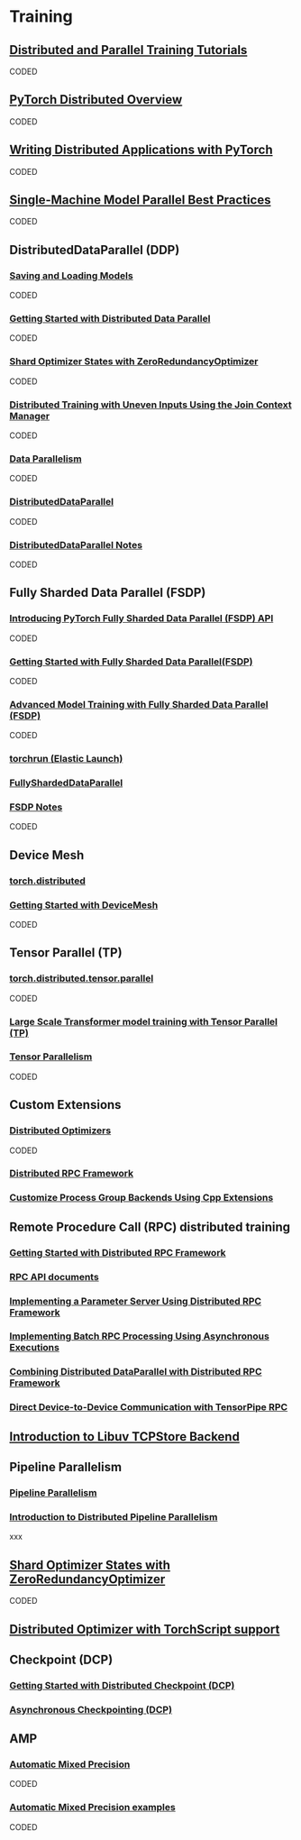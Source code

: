 # Training

## [Distributed and Parallel Training Tutorials](https://pytorch.org/tutorials/distributed/home.html)

CODED

## [PyTorch Distributed Overview](https://pytorch.org/tutorials/beginner/dist_overview.html)

CODED

## [Writing Distributed Applications with PyTorch](https://pytorch.org/tutorials/intermediate/dist_tuto.html)

CODED

## [Single-Machine Model Parallel Best Practices](https://pytorch.org/tutorials/intermediate/model_parallel_tutorial.html)

CODED

## DistributedDataParallel (DDP)

### [Saving and Loading Models](https://pytorch.org/tutorials/beginner/saving_loading_models.html)

CODED

### [Getting Started with Distributed Data Parallel](https://pytorch.org/tutorials/intermediate/ddp_tutorial.html)

CODED

### [Shard Optimizer States with ZeroRedundancyOptimizer](https://pytorch.org/tutorials/advanced/generic_join.html)

CODED

### [Distributed Training with Uneven Inputs Using the Join Context Manager](https://pytorch.org/tutorials/advanced/generic_join.html)

CODED

### [Data Parallelism](https://pytorch.org/tutorials/beginner/blitz/data_parallel_tutorial.html)

CODED

### [DistributedDataParallel](https://pytorch.org/docs/stable/generated/torch.nn.parallel.DistributedDataParallel.html)

CODED

### [DistributedDataParallel Notes](https://pytorch.org/docs/master/notes/ddp.html)

CODED

## Fully Sharded Data Parallel (FSDP)

### [Introducing PyTorch Fully Sharded Data Parallel (FSDP) API](https://pytorch.org/blog/introducing-pytorch-fully-sharded-data-parallel-api/)

CODED

### [Getting Started with Fully Sharded Data Parallel(FSDP)](https://pytorch.org/tutorials/intermediate/FSDP_tutorial.html)

CODED

### [Advanced Model Training with Fully Sharded Data Parallel (FSDP)](https://pytorch.org/tutorials/intermediate/FSDP_adavnced_tutorial.html)

CODED

### [torchrun (Elastic Launch)](https://pytorch.org/docs/stable/elastic/run.html)

### [FullyShardedDataParallel](https://pytorch.org/docs/stable/fsdp.html)

### [FSDP Notes](https://pytorch.org/docs/stable/notes/fsdp.html#fsdp-notes)

CODED

## Device Mesh

### [torch.distributed](https://pytorch.org/docs/stable/distributed.html)

### [Getting Started with DeviceMesh](https://pytorch.org/tutorials/recipes/distributed_device_mesh.html)

CODED

## Tensor Parallel (TP)

### [torch.distributed.tensor.parallel](https://pytorch.org/docs/stable/distributed.tensor.parallel.html)

CODED

### [Large Scale Transformer model training with Tensor Parallel (TP)](https://pytorch.org/tutorials/intermediate/TP_tutorial.html)

### [Tensor Parallelism](https://pytorch.org/docs/stable/distributed.tensor.parallel.html)

CODED

## Custom Extensions

### [Distributed Optimizers](https://pytorch.org/docs/stable/distributed.optim.html#torch.distributed.optim.ZeroRedundancyOptimizer)

CODED

### [Distributed RPC Framework](https://pytorch.org/docs/stable/rpc.html)

### [Customize Process Group Backends Using Cpp Extensions](https://pytorch.org/tutorials/intermediate/process_group_cpp_extension_tutorial.html)

## Remote Procedure Call (RPC) distributed training

### [Getting Started with Distributed RPC Framework](https://pytorch.org/tutorials/intermediate/rpc_tutorial.html)

### [RPC API documents](https://pytorch.org/tutorials/intermediate/rpc_tutorial.html)

### [Implementing a Parameter Server Using Distributed RPC Framework](https://pytorch.org/tutorials/intermediate/#rpc_param_server_tutorial.html)

### [Implementing Batch RPC Processing Using Asynchronous Executions](https://pytorch.org/tutorials/intermediate/rpc_async_execution.html)

### [Combining Distributed DataParallel with Distributed RPC Framework](https://pytorch.org/tutorials/advanced/rpc_ddp_tutorial.html)

### [Direct Device-to-Device Communication with TensorPipe RPC](https://pytorch.org/tutorials/recipes/cuda_rpc.html)

## [Introduction to Libuv TCPStore Backend](https://pytorch.org/tutorials/intermediate/TCPStore_libuv_backend.html)

## Pipeline Parallelism

### [Pipeline Parallelism](https://pytorch.org/docs/main/distributed.pipelining.html)

### [Introduction to Distributed Pipeline Parallelism](https://pytorch.org/tutorials/intermediate/pipelining_tutorial.html)

xxx

## [Shard Optimizer States with ZeroRedundancyOptimizer](https://pytorch.org/tutorials/recipes/zero_redundancy_optimizer.html)

CODED

## [Distributed Optimizer with TorchScript support](https://pytorch.org/tutorials/recipes/distributed_optim_torchscript.html)

## Checkpoint (DCP)

### [Getting Started with Distributed Checkpoint (DCP)](https://pytorch.org/tutorials/recipes/distributed_checkpoint_recipe.html)

### [Asynchronous Checkpointing (DCP)](https://pytorch.org/tutorials/recipes/distributed_async_checkpoint_recipe.html)

## AMP

### [Automatic Mixed Precision](https://pytorch.org/tutorials/recipes/recipes/amp_recipe.html)

CODED

### [Automatic Mixed Precision examples](https://pytorch.org/docs/stable/notes/amp_examples.html)

CODED
